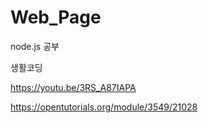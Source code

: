 # Web_Page
node.js 공부

생활코딩

https://youtu.be/3RS_A87IAPA

https://opentutorials.org/module/3549/21028
